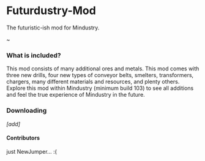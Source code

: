 # Futurdustry-Mod
The futuristic-ish mod for Mindustry.

~

### What is included?
This mod consists of many additional ores and metals. This mod comes with three new drills, four new types of conveyor belts, smelters, transformers, chargers, many different materials and resources, and plenty others. Explore this mod within Mindustry (minimum build 103) to see all additions and feel the true experience of Mindustry in the future.


### Downloading
   *[add]*

#### Contributors
just NewJumper... :(
